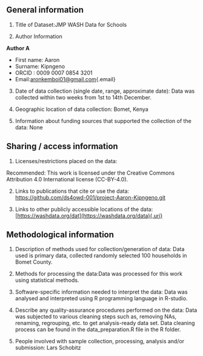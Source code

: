 ## General information

1.  Title of Dataset:JMP WASH Data for Schools

2.  Author Information

**Author A**

-   First name: Aaron
-   Surname: Kipngeno
-   ORCID : 0009 0007 0854 3201
-   Email:[aronkemboi01\@gmail.com](mailto:aronkemboi01@gmail.com){.email}

3.  Date of data collection (single date, range, approximate date): Data was collected within two weeks from 1st to 14th December.

4.  Geographic location of data collection: Bomet, Kenya

5.  Information about funding sources that supported the collection of the data: None

## Sharing / access information

1.  Licenses/restrictions placed on the data:

Recommended: This work is licensed under the Creative Commons Attribution 4.0 International license (CC-BY-4.0).

2.  Links to publications that cite or use the data: <https://github.com/ds4owd-001/project-Aaron-Kipngeno.git>

3.  Links to other publicly accessible locations of the data: [https://washdata.org/dat](https://washdata.org/data){.uri}

## Methodological information

1.  Description of methods used for collection/generation of data: Data used is primary data, collected randomly selected 100 households in Bomet County.

2.  Methods for processing the data:Data was processed for this work using statistical methods.

3.  Software-specific information needed to interpret the data: Data was analysed and interpreted using R programming language in R-studio.

4.  Describe any quality-assurance procedures performed on the data: Data was subjected to various cleaning steps such as, removing NAs, renaming, regrouping, etc. to get analysis-ready data set. Data cleaning process can be found in the data_preparation.R file in the R folder.

5.  People involved with sample collection, processing, analysis and/or submission: Lars Schobitz
